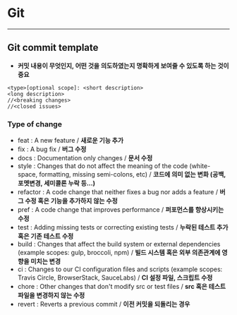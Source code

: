 # Git

---

## Git commit template

- **커밋 내용이 무엇인지, 어떤 것을 의도하였는지 명확하게 보여줄 수 있도록 하는 것이 중요**

```
<type>[optional scope]: <short description>
<long description>
//<breaking changes>
//<closed issues>
```

### Type of change

- feat : A new feature / **새로운 기능 추가**
- fix : A bug fix / **버그 수정**
- docs : Documentation only changes / **문서 수정**
- style : Changes that do not affect the meaning of the code (white-space, formatting, missing semi-colons, etc) / **코드에 의미 없는 변화 (공백, 포멧변경, 세미콜론 누락 등...)**
- refactor : A code change that neither fixes a bug nor adds a feature / **버그 수정 혹은 기능을 추가하지 않는 수정**
- pref : A code change that improves performance / **퍼포먼스를 향상시키는 수정**
- test : Adding missing tests or correcting existing tests / **누락된 테스트 추가 혹은 기존 테스트 수정**
- build : Changes that affect the build system or external dependencies (example scopes: gulp, broccoli, npm) / **빌드 시스템 혹은 외부 의존관계에 영향을 미치는 변경**
- ci : Changes to our CI configuration files and scripts (example scopes: Travis Circle, BrowserStack, SauceLabs) / **CI 설정 파일, 스크립트 수정**
- chore : Other changes that don't modify src or test files / **src 혹은 테스트 파일을 변경하지 않는 수정**
- revert : Reverts a previous commit / **이전 커밋을 되돌리는 경우**


